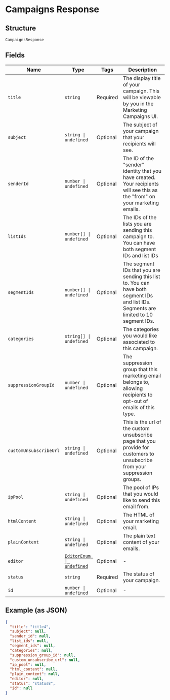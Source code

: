 
# Campaigns Response

## Structure

`CampaignsResponse`

## Fields

| Name | Type | Tags | Description |
|  --- | --- | --- | --- |
| `title` | `string` | Required | The display title of your campaign. This will be viewable by you in the Marketing Campaigns UI. |
| `subject` | `string \| undefined` | Optional | The subject of your campaign that your recipients will see. |
| `senderId` | `number \| undefined` | Optional | The ID of the "sender" identity that you have created. Your recipients will see this as the "from" on your marketing emails. |
| `listIds` | `number[] \| undefined` | Optional | The IDs of the lists you are sending this campaign to. You can have both segment IDs and list IDs |
| `segmentIds` | `number[] \| undefined` | Optional | The segment IDs that you are sending this list to. You can have both segment IDs and list IDs. Segments are limited to 10 segment IDs. |
| `categories` | `string[] \| undefined` | Optional | The categories you would like associated to this campaign. |
| `suppressionGroupId` | `number \| undefined` | Optional | The suppression group that this marketing email belongs to, allowing recipients to opt-out of emails of this type. |
| `customUnsubscribeUrl` | `string \| undefined` | Optional | This is the url of the custom unsubscribe page that you provide for customers to unsubscribe from your suppression groups. |
| `ipPool` | `string \| undefined` | Optional | The pool of IPs that you would like to send this email from. |
| `htmlContent` | `string \| undefined` | Optional | The HTML of your marketing email. |
| `plainContent` | `string \| undefined` | Optional | The plain text content of your emails. |
| `editor` | [`EditorEnum \| undefined`](../../doc/models/editor-enum.md) | Optional | - |
| `status` | `string` | Required | The status of your campaign. |
| `id` | `number \| undefined` | Optional | - |

## Example (as JSON)

```json
{
  "title": "title4",
  "subject": null,
  "sender_id": null,
  "list_ids": null,
  "segment_ids": null,
  "categories": null,
  "suppression_group_id": null,
  "custom_unsubscribe_url": null,
  "ip_pool": null,
  "html_content": null,
  "plain_content": null,
  "editor": null,
  "status": "status8",
  "id": null
}
```

